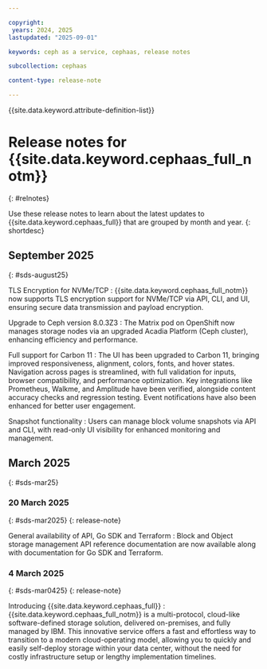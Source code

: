 ```yaml
---

copyright:
 years: 2024, 2025
lastupdated: "2025-09-01"

keywords: ceph as a service, cephaas, release notes

subcollection: cephaas

content-type: release-note

---
```



{{site.data.keyword.attribute-definition-list}}


# Release notes for {{site.data.keyword.cephaas_full_notm}}
{: #relnotes}


Use these release notes to learn about the latest updates to {{site.data.keyword.cephaas_full}} that are grouped by month and year.
{: shortdesc}

## September 2025
{: #sds-august25}


TLS Encryption for NVMe/TCP
:   {{site.data.keyword.cephaas_full_notm}} now supports TLS encryption support for NVMe/TCP via API, CLI, and UI, ensuring secure data transmission and payload encryption.

Upgrade to Ceph version 8.0.3Z3
:   The Matrix pod on OpenShift now manages storage nodes via an upgraded Acadia Platform (Ceph cluster), enhancing efficiency and performance.

Full support for Carbon 11
:   The UI has been upgraded to Carbon 11, bringing improved responsiveness, alignment, colors, fonts, and hover states. Navigation across pages is streamlined, with full validation for inputs, browser compatibility, and performance optimization. Key integrations like Prometheus, Walkme, and Amplitude have been verified, alongside content accuracy checks and regression testing. Event notifications have also been enhanced for better user engagement.

Snapshot functionality
:   Users can manage block volume snapshots via API and CLI, with read-only UI visibility for enhanced monitoring and management.


## March 2025
{: #sds-mar25}


### 20 March 2025
{: #sds-mar2025}
{: release-note}

General availability of API, Go SDK and Terraform
:   Block and Object storage management API reference documentation are now available along with documentation for Go SDK and Terraform.

### 4 March 2025
{: #sds-mar0425}
{: release-note}

Introducing {{site.data.keyword.cephaas_full}}
:   {{site.data.keyword.cephaas_full_notm}} is a multi-protocol, cloud-like software-defined storage solution, delivered on-premises, and fully managed by IBM. This innovative service offers a fast and effortless way to transition to a modern cloud-operating model, allowing you to quickly and easily self-deploy storage within your data center, without the need for costly infrastructure setup or lengthy implementation timelines.
